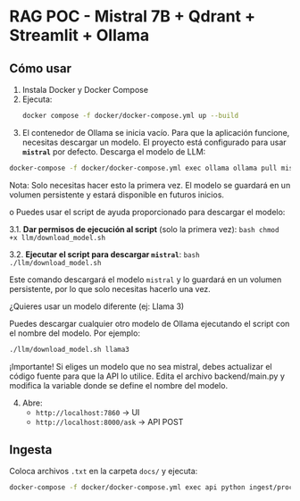 # RAG POC - Mistral 7B + Qdrant + Streamlit + Ollama

## Cómo usar
1. Instala Docker y Docker Compose
2. Ejecuta:
   ```bash
   docker compose -f docker/docker-compose.yml up --build
   ```
3. El contenedor de Ollama se inicia vacío. Para que la aplicación funcione, necesitas descargar un modelo. El proyecto está configurado para usar **`mistral`** por defecto.
   Descarga el modelo de LLM:
```bash
docker-compose -f docker/docker-compose.yml exec ollama ollama pull mistral
```
Nota: Solo necesitas hacer esto la primera vez. El modelo se guardará en un volumen persistente y estará disponible en futuros inicios.

o Puedes usar el script de ayuda proporcionado para descargar el modelo:

   3.1.  **Dar permisos de ejecución al script** (solo la primera vez):
    ```bash
    chmod +x llm/download_model.sh
    ```

   3.2.  **Ejecutar el script para descargar `mistral`**:
    ```bash
    ./llm/download_model.sh
    ```

Este comando descargará el modelo `mistral` y lo guardará en un volumen persistente, por lo que solo necesitas hacerlo una vez.

¿Quieres usar un modelo diferente (ej: Llama 3)

Puedes descargar cualquier otro modelo de Ollama ejecutando el script con el nombre del modelo. Por ejemplo:

```bash
./llm/download_model.sh llama3
 ```

¡Importante! Si eliges un modelo que no sea mistral, debes actualizar el código fuente para que la API lo utilice. Edita el archivo backend/main.py y modifica la variable donde se define el nombre del modelo.

4. Abre:
   - `http://localhost:7860` → UI
   - `http://localhost:8000/ask` → API POST

## Ingesta
Coloca archivos `.txt` en la carpeta `docs/` y ejecuta:

```bash
docker-compose -f docker/docker-compose.yml exec api python ingest/process.py
```
